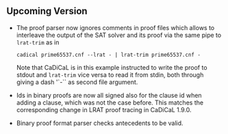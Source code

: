 ## Upcoming Version

- The proof parser now ignores comments in proof files which allows to
  interleave the output of the SAT solver and its proof via the same
  pipe to `lrat-trim` as in 
  ```
  cadical prime65537.cnf --lrat - | lrat-trim prime65537.cnf -
  ```
  Note that CaDiCaL is in this example instructed to write the proof to
  stdout and `lrat-trim` vice versa to read it from stdin, both through
  giving a dash '`-`` as second file argument.

- Ids in binary proofs are now all signed also for the clause id when
  adding a clause, which was not the case before. This matches the
  corresponding change in LRAT proof tracing in CaDiCaL 1.9.0.

- Binary proof format parser checks antecedents to be valid.
